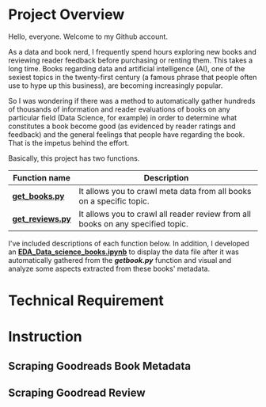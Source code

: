 # Project Overview

Hello, everyone. Welcome to my Github account. 

As a data and book nerd, I frequently spend hours exploring new books and reviewing reader feedback before purchasing or renting them. This takes a long time. Books regarding data and artificial intelligence (AI), one of the sexiest topics in the twenty-first century (a famous phrase that people often use to hype up this business), are becoming increasingly popular.

So I was wondering if there was a method to automatically gather hundreds of thousands of information and reader evaluations of books on any particular field (Data Science, for example) in order to determine what constitutes a book become good (as evidenced by reader ratings and feedback) and the general feelings that people have regarding the book. That is the impetus behind the effort.

Basically, this project has two functions.

| Function name  | Description |
| ------------- | ------------- |
|[**get_books.py**](https://github.com/quochuy0706/Crawl_Data_Goodread/blob/master/get_books.py)| It allows you to crawl meta data from all books on a specific topic.|
|[**get_reviews.py**](https://github.com/quochuy0706/Crawl_Data_Goodread/blob/master/get_reviews.py)| It allows you to crawl all reader review from all books on any specified topic.|

I've included descriptions of each function below.
In addition, I developed an [**EDA_Data_science_books.ipynb**](https://github.com/quochuy0706/Crawl_Data_Goodread/blob/master/EDA_Data_science_books.ipynb) to display the data file after it was automatically gathered from the **_getbook.py_** function and visual and analyze some aspects extracted from these books' metadata.

# Technical Requirement 




# Instruction

## Scraping Goodreads Book Metadata


## Scraping Goodread Review
